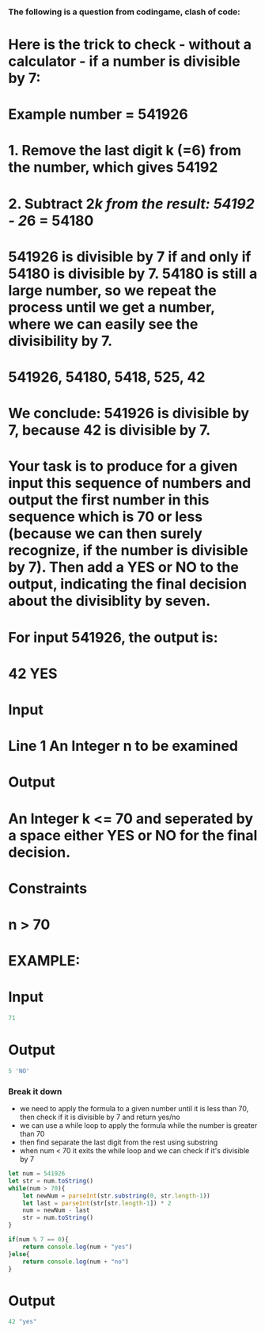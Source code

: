 [category]: <> (Coding)
[date]: <> (2023/03/28)
[title]: <> (Codingame Question 8)

### The following is a question from codingame, clash of code:

# Here is the trick to check - without a calculator - if a number is divisible by 7:

# Example number = 541926

# 1. Remove the last digit k (=6) from the number, which gives 54192
# 2. Subtract 2*k from the result: 54192 - 2*6 = 54180

# 541926 is divisible by 7 if and only if 54180 is divisible by 7. 54180 is still a large number, so we repeat the process until we get a number, where we can easily see the divisibility by 7.

# 541926, 54180, 5418, 525, 42

# We conclude: 541926 is divisible by 7, because 42 is divisible by 7.

# Your task is to produce for a given input this sequence of numbers and output the first number in this sequence which is 70 or less (because we can then surely recognize, if the number is divisible by 7). Then add a YES or NO to the output, indicating the final decision about the divisiblity by seven.

# For input 541926, the output is:
# 42 YES
# Input
# Line 1 An Integer n to be examined
# Output
# An Integer k <= 70 and seperated by a space either YES or NO for the final decision.
# Constraints
# n > 70


# EXAMPLE:
# Input
```javascript
71
```
# Output
```javascript
5 'NO'
```
### Break it down

- we need to apply the formula to a given number until it is less than 70, then check if it is divisible by 7 and return yes/no
- we can use a while loop to apply the formula while the number is greater than 70
- then find separate the last digit from the rest using substring
- when num < 70 it exits the while loop and we can check if it's divisible by 7

```javascript
let num = 541926
let str = num.toString()
while(num > 70){
    let newNum = parseInt(str.substring(0, str.length-1))
    let last = parseInt(str[str.length-1]) * 2
    num = newNum - last
    str = num.toString()
}

if(num % 7 == 0){
    return console.log(num + "yes")
}else{
    return console.log(num + "no")
}
```
# Output
```javascript
42 "yes"
```
